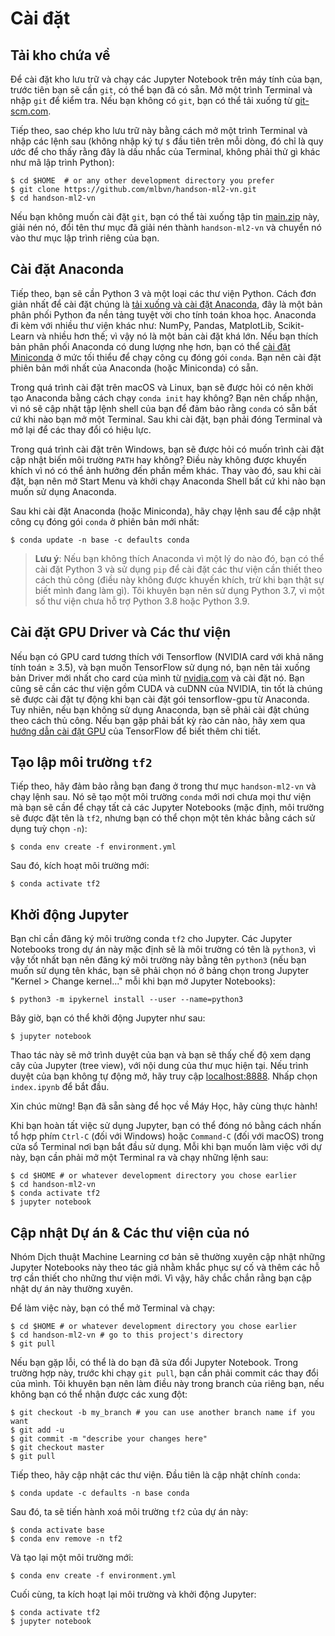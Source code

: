 # Cài đặt

## Tải kho chứa về

Để cài đặt kho lưu trữ và chạy các Jupyter Notebook trên máy tính của bạn, trước tiên bạn sẽ cần `git`, có thể bạn đã có sẵn. Mở một trình Terminal và nhập `git` để kiểm tra. 
Nếu bạn không có `git`, bạn có thể tải xuống từ [git-scm.com](https://git-scm.com/).

Tiếp theo, sao chép kho lưu trữ này bằng cách mở một trình Terminal và nhập các lệnh sau 
(không nhập ký tự `$` đầu tiên trên mỗi dòng, đó chỉ là quy ước để cho thấy rằng đây là dấu nhắc của Terminal, không phải thử gì khác như mã lập trình Python):

    $ cd $HOME  # or any other development directory you prefer
    $ git clone https://github.com/mlbvn/handson-ml2-vn.git
    $ cd handson-ml2-vn

Nếu bạn không muốn cài đặt `git`, bạn có thể tài xuống tập tin [main.zip](https://github.com/mlbvn/handson-ml2-vn/archive/main.zip) này, 
giải nén nó, đổi tên thư mục đã giải nén thành `handson-ml2-vn` và chuyển nó vào thư mục lập trình riêng của bạn.

## Cài đặt Anaconda

Tiếp theo, bạn sẽ cần Python 3 và một loại các thư viện Python. 
Cách đơn giản nhất để cài đặt chúng là [tải xuống và cài đặt Anaconda](https://www.anaconda.com/distribution/), đây là một bản phân phối Python đa nền tảng tuyệt vời cho tính toán khoa học. 
Anaconda đi kèm với nhiều thư viện khác như: NumPy, Pandas, MatplotLib, Scikit-Learn và nhiều hơn thế; vì vậy nó là một bản cài đặt khá lớn. 
Nếu bạn thích bản phân phối Anaconda có dung lượng nhẹ hơn, bạn có thể [cài đặt Miniconda](https://docs.conda.io/en/latest/miniconda.html) ở mức tối thiểu để chạy công cụ đóng gói `conda`. 
Bạn nên cài đặt phiên bản mới nhất của Anaconda (hoặc Miniconda) có sẵn.

Trong quá trình cài đặt trên macOS và Linux, bạn sẽ được hỏi có nên khởi tạo Anaconda bằng cách chạy `conda init` hay không?
Bạn nên chấp nhận, vì nó sẽ cập nhật tập lệnh shell của bạn để đảm bảo rằng `conda` có sẵn bất cứ khi nào bạn mở một Terminal.
Sau khi cài đặt, bạn phải đóng Terminal và mở lại để các thay đổi có hiệu lực.

Trong quá trình cài đặt trên Windows, bạn sẽ được hỏi có muốn trình cài đặt cập nhật biến môi trường `PATH` hay không?
Điều này không được khuyến khích vì nó có thể ảnh hưởng đến phần mềm khác. Thay vào đó, sau khi cài đặt, bạn nên mở Start Menu và khởi chạy Anaconda Shell bất cứ khi nào bạn muốn sử dụng Anaconda.

Sau khi cài đặt Anaconda (hoặc Miniconda), hãy chạy lệnh sau để cập nhật công cụ đóng gói `conda` ở phiên bản mới nhất:

    $ conda update -n base -c defaults conda

> **Lưu ý**: Nếu bạn không thích Anaconda vì một lý do nào đó, bạn có thể cài đặt Python 3 và sử dụng `pip` để cài đặt các thư viện cần thiết theo cách thủ công (điều này không được khuyến khích, trừ khi bạn thật sự biết mình đang làm gì). Tôi khuyên bạn nên sử dụng Python 3.7, vì một số thư viện chưa hỗ trợ Python 3.8 hoặc Python 3.9.

## Cài đặt GPU Driver và Các thư viện

Nếu bạn có GPU card tương thích với Tensorflow (NVIDIA card với khả năng tính toán ≥ 3.5), và bạn muốn TensorFlow sử dụng nó, 
bạn nên tải xuống bản Driver mới nhất cho card của mình từ [nvidia.com](https://www.nvidia.com/Download/index.aspx?lang=en-us) và cài đặt nó.
Bạn cũng sẽ cần các thư viện gồm CUDA và cuDNN của NVIDIA, tin tốt là chúng sẽ được cài đặt tự động khi bạn cài đặt gói tensorflow-gpu từ Anaconda.
Tuy nhiên, nếu bạn không sử dụng Anaconda, bạn sẽ phải cài đặt chúng theo cách thủ công.
Nếu bạn gặp phải bất kỳ rào cản nào, hãy xem qua [hướng dẫn cài đặt GPU](https://tensorflow.org/install/gpu) của TensorFlow để biết thêm chi tiết.

## Tạo lập môi trường `tf2`

Tiếp theo, hãy đảm bảo rằng bạn đang ở trong thư mục `handson-ml2-vn` và chạy lệnh sau.
Nó sẽ tạo một môi trường `conda` mới nơi chưa mọi thư viện mà bạn sẽ cần để chạy tất cả các Jupyter Notebooks 
(mặc định, môi trường sẽ được đặt tên là `tf2`, nhưng bạn có thể chọn một tên khác bằng cách sử dụng tuỳ chọn `-n`):

    $ conda env create -f environment.yml

Sau đó, kích hoạt môi trường mới:

    $ conda activate tf2


## Khởi động Jupyter

Bạn chỉ cần đăng ký môi trường conda `tf2` cho Jupyter. Các Jupyter Notebooks trong dự án này mặc định sẽ là môi trường có tên là `python3`,
vì vậy tốt nhất bạn nên đăng ký môi trường này bằng tên `python3` 
(nếu bạn muốn sử dụng tên khác, bạn sẽ phải chọn nó ở bảng chọn trong Jupyter "Kernel > Change kernel..." mỗi khi bạn mở Jupyter Notebooks):

    $ python3 -m ipykernel install --user --name=python3

Bây giờ, bạn có thể khởi động Jupyter như sau:

    $ jupyter notebook

Thao tác này sẽ mở trình duyệt của bạn và bạn sẽ thấy chế độ xem dạng cây của Jupyter (tree view), với nội dung của thư mục hiện tại.
Nếu trình duyệt của bạn không tự động mở, hãy truy cập [localhost:8888](http://localhost:8888/tree).
Nhấp chọn `index.ipynb` để bắt đầu.

Xin chúc mừng! Bạn đã sẵn sàng để học về Máy Học, hãy cùng thực hành!

Khi bạn hoàn tất việc sử dụng Jupyter, bạn có thể đóng nó bằng cách nhấn tổ hợp phím `Ctrl-C` (đối với Windows) hoặc `Command-C` (đối với macOS) trong cửa sổ Terminal nơi bạn bắt đầu sử dụng.
Mỗi khi bạn muốn làm việc với dự này, bạn cần phải mở một Terminal ra và chạy những lệnh sau:

    $ cd $HOME # or whatever development directory you chose earlier
    $ cd handson-ml2-vn
    $ conda activate tf2
    $ jupyter notebook

## Cập nhật Dự án & Các thư viện của nó

Nhóm Dịch thuật Machine Learning cơ bản sẽ thường xuyên cập nhật những Jupyter Notebooks này theo tác giả nhằm khắc phục sự cố và thêm các hỗ trợ cần thiết cho những thư viện mới.
Vì vậy, hãy chắc chắn rằng bạn cập nhật dự án này thường xuyên.

Để làm việc này, bạn có thể mở Terminal và chạy:

    $ cd $HOME # or whatever development directory you chose earlier
    $ cd handson-ml2-vn # go to this project's directory
    $ git pull

Nếu bạn gặp lỗi, có thể là do bạn đã sửa đổi Jupyter Notebook. Trong trường hợp này, trước khi chạy `git pull`, bạn cần phải commit các thay đổi của mình.
Tôi khuyên bạn nên làm điều này trong branch của riêng bạn, nếu không bạn có thể nhận được các xung đột:

    $ git checkout -b my_branch # you can use another branch name if you want
    $ git add -u
    $ git commit -m "describe your changes here"
    $ git checkout master
    $ git pull

Tiếp theo, hãy cập nhật các thư viện. Đầu tiên là cập nhật chính `conda`:

    $ conda update -c defaults -n base conda

Sau đó, ta sẽ tiến hành xoá môi trường `tf2` của dự án này:

    $ conda activate base
    $ conda env remove -n tf2

Và tạo lại một môi trường mới:

    $ conda env create -f environment.yml

Cuối cùng, ta kích hoạt lại môi trường và khởi động Jupyter:

    $ conda activate tf2
    $ jupyter notebook
